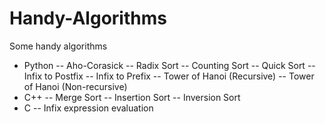 # Handy-Algorithms
Some handy algorithms

- Python
-- Aho-Corasick
-- Radix Sort
-- Counting Sort
-- Quick Sort
-- Infix to Postfix
-- Infix to Prefix
-- Tower of Hanoi (Recursive)
-- Tower of Hanoi (Non-recursive)
- C++
-- Merge Sort
-- Insertion Sort
-- Inversion Sort
- C
-- Infix expression evaluation
